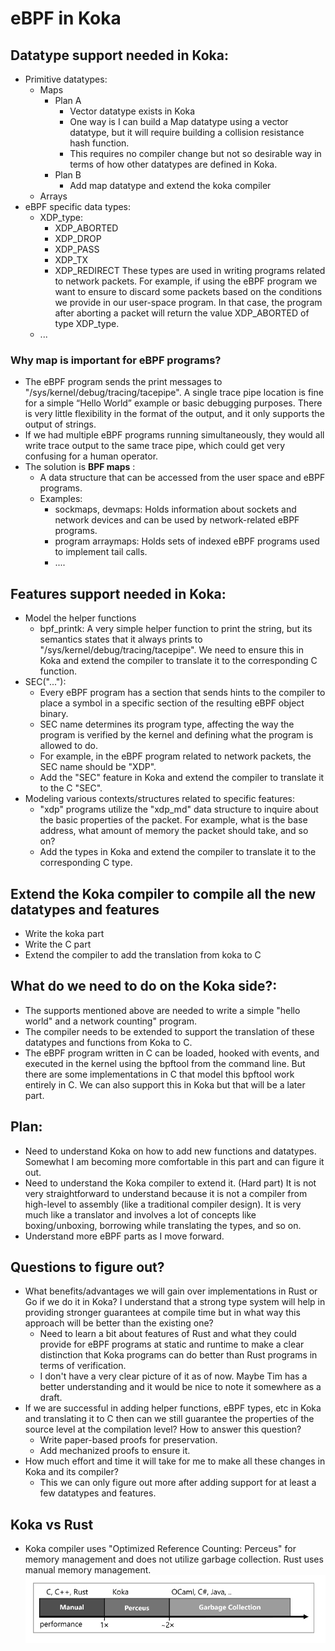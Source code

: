 # eBPF in Koka
## Datatype support needed in Koka:
- Primitive datatypes:
  - Maps
    - Plan A
      - Vector datatype exists in Koka
      - One way is I can build a Map datatype using a vector datatype, but it will require building a collision resistance hash function.
      - This requires no compiler change but not so desirable way in terms of how other datatypes are defined in Koka.
    - Plan B
      - Add map datatype and extend the koka compiler
  - Arrays
- eBPF specific data types:
  - XDP_type:
    - XDP_ABORTED 
    - XDP_DROP
    - XDP_PASS
    - XDP_TX
    - XDP_REDIRECT
  These types are used in writing programs related to network packets.
  For example, if using the eBPF program we want to ensure to discard some packets based on the conditions we provide in our user-space program.
  In that case, the program after aborting a packet will return the value XDP_ABORTED of type XDP_type.
  - ...

### Why map is important for eBPF programs?
- The eBPF program sends the print messages to "/sys/kernel/debug/tracing/tacepipe". 
  A single trace pipe location is fine for a simple “Hello World” example or basic debugging purposes.
  There is very little flexibility in the format of the output, and it only supports the output of strings.
- If we had multiple eBPF programs running simultaneously, they would all write trace output to the same trace pipe,
  which could get very confusing for a human operator.
- The solution is **BPF maps** :
  - A data structure that can be accessed from the user space and eBPF programs.
  - Examples:
    - sockmaps, devmaps: Holds information about sockets and network devices and can be used by network-related eBPF programs.
    - program arraymaps: Holds sets of indexed eBPF programs used to implement tail calls.
    - ....

## Features support needed in Koka:
- Model the helper functions
  - bpf_printk: A very simple helper function to print the string, but its semantics states that it always prints to "/sys/kernel/debug/tracing/tacepipe".
    We need to ensure this in Koka and extend the compiler to translate it to the corresponding C function. 
- SEC("..."):
  - Every eBPF program has a section that sends hints to the compiler to place a symbol in a specific section of the resulting eBPF object binary.
  - SEC name determines its program type, affecting the way the program is verified by the kernel and defining what the program is allowed to do.
  - For example, in the eBPF program related to network packets, the SEC name should be "XDP".
  - Add the "SEC" feature in Koka and extend the compiler to translate it to the C "SEC".
- Modeling various contexts/structures related to specific features:
  - "xdp" programs utilize the "xdp_md" data structure to inquire about the basic properties of the packet.
    For example, what is the base address, what amount of memory the packet should take, and so on?
  - Add the types in Koka and extend the compiler to translate it to the corresponding C type.

## Extend the Koka compiler to compile all the new datatypes and features
- Write the koka part
- Write the C part 
- Extend the compiler to add the translation from koka to C

## What do we need to do on the Koka side?: 
- The supports mentioned above are needed to write a simple "hello world" and a network counting" program.
- The compiler needs to be extended to support the translation of these datatypes and functions from Koka to C.
- The eBPF program written in C can be loaded, hooked with events, and executed in the kernel using the bpftool from the command line.
  But there are some implementations in C that model this bpftool work entirely in C. We can also support this in Koka but that will be a later part.

## Plan: 
- Need to understand Koka on how to add new functions and datatypes. Somewhat I am becoming more comfortable in this part and can figure it out.
- Need to understand the Koka compiler to extend it. (Hard part)
  It is not very straightforward to understand because it is not a compiler from high-level to assembly (like a traditional compiler design).
  It is very much like a translator and involves a lot of concepts like boxing/unboxing, borrowing while translating the types, and so on.
- Understand more eBPF parts as I move forward.

## Questions to figure out?
- What benefits/advantages we will gain over implementations in Rust or Go if we do it in Koka?
  I understand that a strong type system will help in providing stronger guarantees at compile time but in what way this approach will be better than the existing one?
  - Need to learn a bit about features of Rust and what they could provide for eBPF programs at static and runtime to make a clear distinction that
    Koka programs can do better than Rust programs in terms of verification.
  - I don't have a very clear picture of it as of now. Maybe Tim has a better understanding and it would be nice to note it somewhere as a draft. 
- If we are successful in adding helper functions, eBPF types, etc in Koka and translating it to C
  then can we still guarantee the properties of the source level at the compilation level? How to answer this question?
  - Write paper-based proofs for preservation.
  - Add mechanized proofs to ensure it.
- How much effort and time it will take for me to make all these changes in Koka and its compiler?
  - This we can only figure out more after adding support for at least a few datatypes and features.
 
## Koka vs Rust
- Koka compiler uses "Optimized Reference Counting: Perceus" for memory management and does not utilize garbage collection.
  Rust uses manual memory management.
  ![memorymanage](https://github.com/swarnpriya/eBPF_notes/blob/main/koka%3Arust%3Ac%3Ac.png)
 




  
